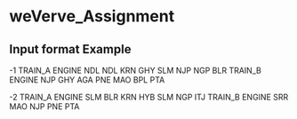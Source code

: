 # weVerve_Assignment

## Input format Example
-1
TRAIN_A ENGINE NDL NDL KRN GHY SLM NJP NGP BLR
TRAIN_B ENGINE NJP GHY AGA PNE MAO BPL PTA

-2
TRAIN_A ENGINE SLM BLR KRN HYB SLM NGP ITJ
TRAIN_B ENGINE SRR MAO NJP PNE PTA
